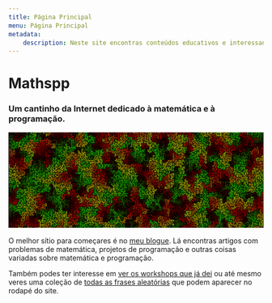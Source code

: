 ```yaml
---
title: Página Principal
menu: Página Principal
metadata:
    description: Neste site encontras conteúdos educativos e interessantes de matemática e programação.
---
```


# Mathspp

### Um cantinho da Internet dedicado à matemática e à programação.

![](maze.png)

O melhor sítio para começares é no [meu blogue](../blog). Lá encontras artigos com problemas de matemática, projetos de programação e outras coisas variadas sobre matemática e programação.

Também podes ter interesse em [ver os workshops que já dei](../workshops) ou até mesmo veres uma coleção de [todas as frases aleatórias](../random-sentences) que podem aparecer no rodapé do site.
